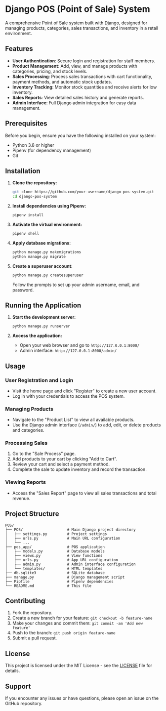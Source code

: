 # Django POS (Point of Sale) System

A comprehensive Point of Sale system built with Django, designed for managing products, categories, sales transactions, and inventory in a retail environment.

## Features

- **User Authentication**: Secure login and registration for staff members.
- **Product Management**: Add, view, and manage products with categories, pricing, and stock levels.
- **Sales Processing**: Process sales transactions with cart functionality, payment methods, and automatic stock updates.
- **Inventory Tracking**: Monitor stock quantities and receive alerts for low inventory.
- **Sales Reports**: View detailed sales history and generate reports.
- **Admin Interface**: Full Django admin integration for easy data management.

## Prerequisites

Before you begin, ensure you have the following installed on your system:

- Python 3.8 or higher
- Pipenv (for dependency management)
- Git

## Installation

1. **Clone the repository:**
   ```bash
   git clone https://github.com/your-username/django-pos-system.git
   cd django-pos-system
   ```

2. **Install dependencies using Pipenv:**
   ```bash
   pipenv install
   ```

3. **Activate the virtual environment:**
   ```bash
   pipenv shell
   ```

4. **Apply database migrations:**
   ```bash
   python manage.py makemigrations
   python manage.py migrate
   ```

5. **Create a superuser account:**
   ```bash
   python manage.py createsuperuser
   ```
   Follow the prompts to set up your admin username, email, and password.

## Running the Application

1. **Start the development server:**
   ```bash
   python manage.py runserver
   ```

2. **Access the application:**
   - Open your web browser and go to `http://127.0.0.1:8000/`
   - Admin interface: `http://127.0.0.1:8000/admin/`

## Usage

### User Registration and Login

- Visit the home page and click "Register" to create a new user account.
- Log in with your credentials to access the POS system.

### Managing Products

- Navigate to the "Product List" to view all available products.
- Use the Django admin interface (`/admin/`) to add, edit, or delete products and categories.

### Processing Sales

1. Go to the "Sale Process" page.
2. Add products to your cart by clicking "Add to Cart".
3. Review your cart and select a payment method.
4. Complete the sale to update inventory and record the transaction.

### Viewing Reports

- Access the "Sales Report" page to view all sales transactions and total revenue.

## Project Structure

```
POS/
├── POS/                    # Main Django project directory
│   ├── settings.py         # Project settings
│   ├── urls.py             # Main URL configuration
│   └── ...
├── pos_app/                # POS application
│   ├── models.py           # Database models
│   ├── views.py            # View functions
│   ├── urls.py             # App URL configuration
│   ├── admin.py            # Admin interface configuration
│   └── templates/          # HTML templates
├── db.sqlite3              # SQLite database
├── manage.py               # Django management script
├── Pipfile                 # Pipenv dependencies
└── README.md               # This file
```

## Contributing

1. Fork the repository.
2. Create a new branch for your feature: `git checkout -b feature-name`
3. Make your changes and commit them: `git commit -am 'Add new feature'`
4. Push to the branch: `git push origin feature-name`
5. Submit a pull request.

## License

This project is licensed under the MIT License - see the [LICENSE](LICENSE) file for details.

## Support

If you encounter any issues or have questions, please open an issue on the GitHub repository.
